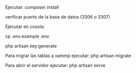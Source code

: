 Ejecutar:
composer install

verificar puerto de la base de datos (3306 o 3307)


Ejecutar en cosola:

cp .env.example .env

php artisan key:generate

Para migrar las tablas a xammp ejecutar:
php artisan migrate

Para abrir el servidor ejecutar:
php artisan serve